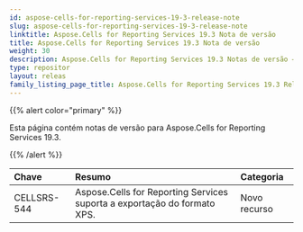 ```yaml
---
id: aspose-cells-for-reporting-services-19-3-release-note
slug: aspose-cells-for-reporting-services-19-3-release-note
linktitle: Aspose.Cells for Reporting Services 19.3 Nota de versão
title: Aspose.Cells for Reporting Services 19.3 Nota de versão
weight: 30
description: Aspose.Cells for Reporting Services 19.3 Notas de versão – as últimas atualizações e correções
type: repositor
layout: releas
family_listing_page_title: Aspose.Cells for Reporting Services 19.3 Release Note
---
```

{{% alert color="primary" %}} 

Esta página contém notas de versão para Aspose.Cells for Reporting Services 19.3.

{{% /alert %}} 

|**Chave**|**Resumo**|**Categoria**|
| :- | :- | :- |
|CELLSRS-544|Aspose.Cells for Reporting Services suporta a exportação do formato XPS.|Novo recurso|

